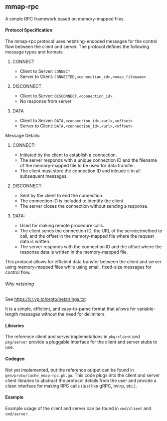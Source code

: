 ## mmap-rpc

A simple RPC framework based on memory-mapped files.

#### Protocol Specification

The mmap-rpc protocol uses netstring-encoded messages for the control flow between the client and server. The protocol defines the following message types and formats:

1. CONNECT
   - Client to Server: `CONNECT`
   - Server to Client: `CONNECTED,<connection_id>,<mmap_filename>`

2. DISCONNECT
   - Client to Server: `DISCONNECT,<connection_id>`
   - No response from server

3. DATA
   - Client to Server: `DATA,<connection_id>,<url>,<offset>`
   - Server to Client: `DATA,<connection_id>,<url>,<offset>`


Message Details:
1. CONNECT:
   - Initiated by the client to establish a connection.
   - The server responds with a unique connection ID and the filename of the memory-mapped file to be used for data transfer.
   - The client must store the connection ID and inlcude it in all subsequent messages.

2. DISCONNECT:
   - Sent by the client to end the connection.
   - The connection ID is included to identify the client.
   - The server closes the connection without sending a response.

3. DATA:
   - Used for making remote procedure calls.
   - The client sends the connection ID, the URL of the service/method to call, and the offset in the memory-mapped file where the request data is written.
   - The server responds with the connection ID and the offset where the response data is written in the memory-mapped file.


This protocol allows for efficient data transfer between the client and server using memory-mapped files while using small, fixed-size messages for control flow.

###### Why netstring

See https://cr.yp.to/proto/netstrings.txt

It is a simple, efficient, and easy-to-parse format that allows for variable-length messages without the need for delimiters.


#### Libraries

The reference client and server implemetations in `pkg/client` and `pkg/server` provide a pluggable interface for the client and server stubs to use.


#### Codegen

Not yet implemented, but the reference output can be found in `gen/proto/cache_mmap-rpc.pb.go`. This code plugs into the client and server client libraries to abstract the protocol details from the user and provide a clean interface for making RPC calls (just like gRPC, twirp, etc.).

#### Example

Example usage of the client and server can be found in `cmd/client` and `cmd/server`.
